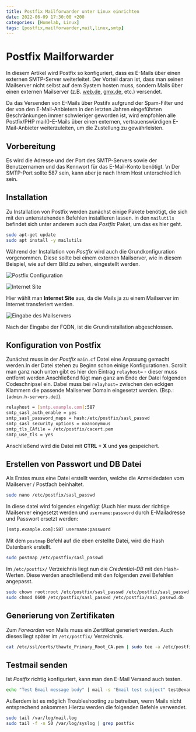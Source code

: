 ```yaml
---
title: Postfix Mailforwarder unter Linux einrichten
date: 2022-06-09 17:30:00 +200
categories: [Homelab, Linux]
tags: [postfix,mailforwarder,mail,linux,smtp]
---
```


# Postfix Mailforwarder

In diesem Artikel wird Postfix so konfiguriert, dass es E-Mails über einen externen SMTP-Server weiterleitet. Der Vorteil daran ist, dass man seinen Mailserver nicht selbst auf dem System hosten muss, sondern Mails über einen externen Mailserver (z.B. [web.de](http://web.de/), [gmx.de](http://gmx.de/), etc.) versendet.

Da das Versenden von E-Mails über Postifx aufgrund der Spam-Filter und der von den E-Mail-Anbietern in den letzten Jahren eingeführten Beschränkungen immer schwieriger geworden ist, wird empfohlen alle Postfix/PHP mail()-E-Mails über einen externen, vertrauenswürdigen E-Mail-Anbieter weiterzuleiten, um die Zustellung zu gewährleisten.


## Vorbereitung

Es wird die Adresse und der Port des SMTP-Servers sowie der Benutzernamen und das Kennwort für das E-Mail-Konto benötigt. \n Der SMTP-Port sollte 587 sein, kann aber je nach Ihrem Host unterschiedlich sein.


## Installation

Zu Installation von Postfix werden zunächst einige Pakete benötigt, die sich mit den untenstehenden Befehlen installieren lassen. in den `mailutils` befindet sich unter anderem auch das *Postfix* Paket, um das es hier geht.

```bash
sudo apt-get update
sudo apt install -y mailutils
```

Während der Installation von *Postfix* wird auch die Grundkonfiguration vorgenommen. Diese sollte bei einem externen Mailserver, wie in diesem Beispiel, wie auf dem Bild zu sehen, eingestellt werden.

 ![Postfix Configuration](https://outline.cloud-h.de/api/attachments.redirect?id=cc61a158-9e0a-4a6e-a175-9c71069d709a)

 ![Internet Site](https://outline.cloud-h.de/api/attachments.redirect?id=6a9caabd-5353-4680-929b-c8c683bb0973)

Hier wählt man **Internet Site** aus, da die Mails ja zu einem Mailserver im Internet transferiert werden.

 ![Eingabe des Mailservers](https://outline.cloud-h.de/api/attachments.redirect?id=85631d3f-2b8b-4823-a39b-89608a4bfa5c)

Nach der Eingabe der FQDN, ist die Grundinstallation abgeschlossen.


## Konfiguration von Postfix

Zunächst muss in der *Postfix* `main.cf` Datei eine Anpssung gemacht werden.In der Datei stehen zu Beginn schon einige Konfigurationen. Scrollt man ganz nach unten gibt es hier den Eintrag `relayhost=` - dieser muss entfernt werden.Anschließend fügt man ganz am Ende der Datei folgenden Codeschnipsel ein. Dabei muss bei `relayhost=` zwischen den eckigen Klammern die passende Mailserver Domain eingesetzt werden. (Bsp.: `[admin.h-servers.de]`).


```bash
relayhost = [smtp.example.com]:587
smtp_sasl_auth_enable = yes
smtp_sasl_password_maps = hash:/etc/postfix/sasl_passwd
smtp_sasl_security_options = noanonymous
smtp_tls_CAfile = /etc/postfix/cacert.pem
smtp_use_tls = yes
```

Anschließend wird die Datei mit **CTRL + X** und **yes** gespeichert.


## Erstellen von Passwort und DB Datei

Als Erstes muss eine Datei erstellt werden, welche die Anmeldedaten vom Mailserver / Postfach beinhaltet.

```bash
sudo nano /etc/postfix/sasl_passwd
```

In diese datei wird folgendes eingefügt (Auch hier muss der richtige Mailserver eingesetzt werden und `username:password` durch E-Mailadresse und Passwort ersetzt werden:

```bash
[smtp.example.com]:587 username:password
```

Mit dem `postmap` Befehl auf die eben erstellte Datei, wird die Hash Datenbank erstellt.

```bash
sudo postmap /etc/postfix/sasl_passwd
```

Im `/etc/postfix/` Verzeichnis liegt nun die *Credential-DB* mit den Hash-Werten. Diese werden anschließend mit den folgenden zwei Befehlen angepasst.

```bash
sudo chown root:root /etc/postfix/sasl_passwd /etc/postfix/sasl_passwd.db
sudo chmod 0600 /etc/postfix/sasl_passwd /etc/postfix/sasl_passwd.db
```


## Generierung von Zertifikaten

Zum *Forwarden* von Mails muss ein Zertifikat generiert werden. Auch dieses liegt später im `/etc/postfix/` Verzeichnis.

```bash
cat /etc/ssl/certs/thawte_Primary_Root_CA.pem | sudo tee -a /etc/postfix/cacert.pem
```


## Testmail senden

Ist *Postfix* richtig konfiguriert, kann man den E-Mail Versand auch testen.

```bash
echo "Test Email message body" | mail -s "Email test subject" test@example.com
```

Außerdem ist es möglich Troubleshooting zu betreiben, wenn Mails nicht entsprechend ankommen.Hierzu werden die folgenden Befehle verwendet.

```bash
sudo tail /var/log/mail.log
sudo tail -f -n 50 /var/log/syslog | grep postfix
```


